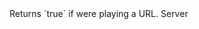<function name="IsOnline" parent="IGModAudioChannel" type="classfunc">
	<description>
		Returns `true` if were playing a URL.
	</description>
	<realm>Server</realm>
	<rets>
		<ret name="" type="boolean"></ret>
	</rets>
</function>